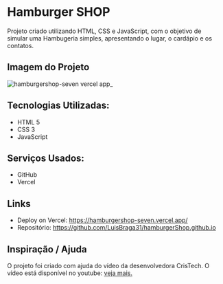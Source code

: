 # Hamburger SHOP

Projeto criado utilizando HTML, CSS e JavaScript, com o objetivo de simular uma Hambugeria simples, apresentando o lugar, o cardápio e os contatos.

## Imagem do Projeto

![hamburgershop-seven vercel app_](https://github.com/LuisBraga31/hamburgerShop.github.io/assets/83723698/778d061e-9783-41a8-b410-7040232a2b3b)

## Tecnologias Utilizadas:

* HTML 5
* CSS 3
* JavaScript

## Serviços Usados:

* GitHub
* Vercel

## Links
  - Deploy on Vercel: https://hamburgershop-seven.vercel.app/
  - Repositório: https://github.com/LuisBraga31/hamburgerShop.github.io

## Inspiração / Ajuda

O projeto foi criado com ajuda do vídeo da desenvolvedora CrisTech. O vídeo está disponível no youtube: <a href="https://www.youtube.com/watch?v=Uxm17PTHAZw&ab_channel=CrisTech"> veja mais. </a>
